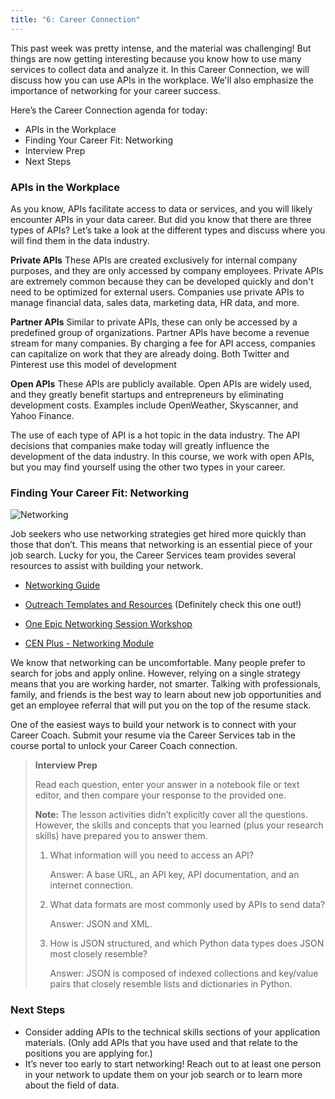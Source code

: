 ```yaml
---
title: "6: Career Connection"
---
```


<img style="display: none;" src="https://static.bc-edx.com/data/dl-1-2/m6/lms/img/banner.jpg" alt="lesson banner" />

This past week was pretty intense, and the material was challenging! But things are now getting interesting because you know how to use many services to collect data and analyze it. In this Career Connection, we will discuss how you can use APIs in the workplace. We'll also emphasize the importance of networking for your career success.

Here’s the Career Connection agenda for today:

* APIs in the Workplace
* Finding Your Career Fit: Networking
* Interview Prep
* Next Steps

### APIs in the Workplace

As you know, APIs facilitate access to data or services, and you will likely encounter APIs in your data career. But did you know that there are three types of APIs? Let’s take a look at the different types and discuss where you will find them in the data industry.

**Private APIs**
These APIs are created exclusively for internal company purposes, and they are only accessed by company employees. Private APIs are extremely common because they can be developed quickly and don't need to be optimized for external users. Companies use private APIs to manage financial data, sales data, marketing data, HR data, and more.

**Partner APIs**
Similar to private APIs, these can only be accessed by a predefined group of organizations. Partner APIs have become a revenue stream for many companies. By charging a fee for API access, companies can capitalize on work that they are already doing. Both Twitter and Pinterest use this model of development

**Open APIs**
These APIs are publicly available. Open APIs are widely used, and they greatly benefit startups and entrepreneurs by eliminating development costs. Examples include OpenWeather, Skyscanner, and Yahoo Finance.

The use of each type of API is a hot topic in the data industry. The API decisions that companies make today will greatly influence the development of the data industry. In this course, we work with open APIs, but you may find yourself using the other two types in your career.

### Finding Your Career Fit: Networking

![Networking](https://static.bc-edx.com/data/dl-1-2/m6/lms/img/Career-Connection-Network.png)

Job seekers who use networking strategies get hired more quickly than those that don’t. This means that networking is an essential piece of your job search. Lucky for you, the Career Services team provides several resources to assist with building your network.

* [Networking Guide](https://careernetwork.2u.com/articles/networking-guide/)

* [Outreach Templates and Resources](https://careernetwork.2u.com/resources/outreach-templates-and-resources/) (Definitely check this one out!)

* [One Epic Networking Session Workshop](https://careernetwork.2u.com/events/#upcoming)

* [CEN Plus - Networking Module](https://bit.ly/CENPlus)

We know that networking can be uncomfortable. Many people prefer to search for jobs and apply online. However, relying on a single strategy means that you are working harder, not smarter. Talking with professionals, family, and friends is the best way to learn about new job opportunities and get an employee referral that will put you on the top of the resume stack.

One of the easiest ways to build your network is to connect with your Career Coach. Submit your resume via the Career Services tab in the course portal to unlock your Career Coach connection.

> **Interview Prep**
>
> Read each question, enter your answer in a notebook file or text editor, and then compare your response to the provided one.
>
> **Note:** The lesson activities didn’t explicitly cover all the questions. However, the skills and concepts that you learned (plus your research skills) have prepared you to answer them.
>
> 1. What information will you need to access an API?
>
>    Answer: A base URL, an API key, API documentation, and an internet connection.
>
> 2. What data formats are most commonly used by APIs to send data?
>
>    Answer: JSON and XML.
>
> 3. How is JSON structured, and which Python data types does JSON most closely resemble?
>
>    Answer: JSON is composed of indexed collections and key/value pairs that closely resemble lists and dictionaries in Python.

### Next Steps

* Consider adding APIs to the technical skills sections of your application materials. (Only add APIs that you have used and that relate to the positions you are applying for.)
* It’s never too early to start networking! Reach out to at least one person in your network to update them on your job search or to learn more about the field of data.
